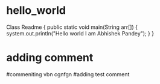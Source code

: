 # hello_world

Class Readme
{
public static void main(String arr[])
{
system.out.println("Hello world I am Abhishek Pandey");
}
}
# adding comment

#commeniting
vbn cgnfgn
#adding test comment

